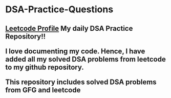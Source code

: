 # DSA-Practice-Questions 
<h2><a href="https://leetcode.com/sanketkadam143/"> Leetcode Profile</a>
My daily DSA Practice Repository!!

I love documenting my code. Hence, I have added all my solved DSA problems from leetcode to my github repository.

This repository includes solved DSA problems from GFG and leetcode

